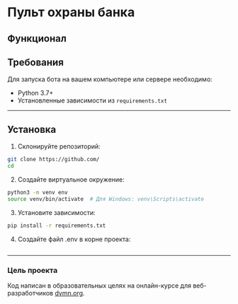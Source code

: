 # Пульт охраны банка #

## Функционал


## Требования
Для запуска бота на вашем компьютере или сервере необходимо:
 
* Python 3.7+
* Установленные зависимости из `requirements.txt`
---
## Установка
1. Склонируйте репозиторий:

```bash
git clone https://github.com/
cd 
```
2. Создайте виртуальное окружение:

```bash
python3 -m venv env
source venv/bin/activate  # Для Windows: venv\Scripts\activate
```
3. Установите зависимости:
```bash
pip install -r requirements.txt
```
4. Создайте файл .env в корне проекта:
```text

```
---
### Цель проекта

Код написан в образовательных целях на онлайн-курсе для веб-разработчиков [dvmn.org](https://dvmn.org/).
